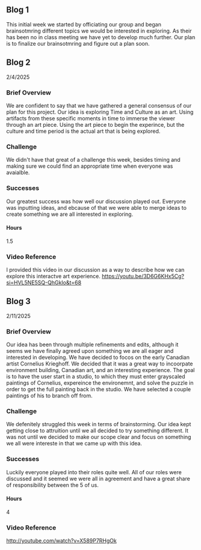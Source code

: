## Blog 1
This initial week we started by officiating our group and began brainsotmring different topics we would be interested in exploring. As their has been no in class meeting we have yet to develop much further. Our plan is to finalize our brainsotmring and figure out a plan soon.

## Blog 2
2/4/2025
### Brief Overview
We are confident to say that we have gathered a general consensus of our plan for this project. Our idea is exploring Time and Culture as an art. Using artifacts from these specific moments in time to immerse the viewer through an art piece. Using the art piece to begin the experince, but the culture and time period is the actual art that is being explored.

### Challenge
We didn't have that great of a challenge this week, besides timing and making sure we could find an appropriate time when everyone was avaialble.

### Successes
Our greatest success was how well our discussion played out. Everyone was inputting ideas, and ebcause of that we were able to merge ideas to create something we are all interested in exploring.

#### Hours
1.5

### Video Reference
I provided this video in our discussion as a way to describe how we can explore this interactve art experience.
https://youtu.be/3D6G6KHx5Cg?si=HVL5NE5SQ-QhGkIo&t=68

## Blog 3
2/11/2025
### Brief Overview
Our idea has been through multiple refinements and edits, although it seems we have finally agreed upon something we are all eager and interested in developing. We have decided to focos on the early Canadian artist Cornelius Krieghoff. We decided that it was a great way to incoorpate environment building, Canadian art, and an interesting experience. The goal is to have the user start in a studio, to which they must enter grayscaled paintings of Cornelius, expereince the environemnt, and solve the puzzle in order to get the full painting back in the studio. We have selected a couple paintings of his to branch off from.

### Challenge
We defenitely struggled this week in terms of brainstorming. Our idea kept getting close to attruition until we all decided to try something different. It was not until we decided to make our scope clear and focus on something we all were intereste in that we came up with this idea.

### Successes
Luckily everyone played into their roles quite well. All of our roles were discussed and it seemed we were all in agreement and have a great share of responsibility between the 5 of us.

#### Hours
4

### Video Reference
http://youtube.com/watch?v=X589P7RHgOk

